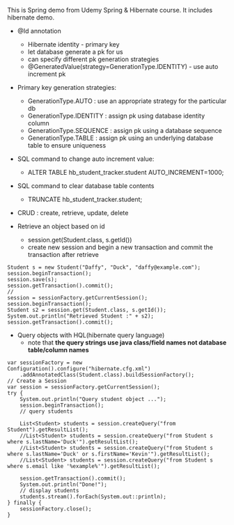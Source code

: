This is Spring demo from Udemy Spring & Hibernate course. It includes hibernate  demo.

- @Id annotation 
	- Hibernate identity - primary key
	- let database generate a pk for us
	- can specify different pk generation strategies
	- @GeneratedValue(strategy=GenerationType.IDENTITY) - use auto increment pk

- Primary key generation strategies:
	- GenerationType.AUTO : use an appropriate strategy for the particular db
	- GenerationType.IDENTITY : assign pk using database identity column
	- GenerationType.SEQUENCE : assign pk using a database sequence
	- GenerationType.TABLE : assign pk using an underlying database table to ensure uniqueness


- SQL command to change auto increment value:
	- ALTER TABLE hb_student_tracker.student AUTO_INCREMENT=1000;

- SQL command to clear database table contents
	- TRUNCATE hb_student_tracker.student;

- CRUD : create, retrieve, update, delete

- Retrieve an object based on id 
	- session.get(Student.class, s.getId())
	- create new session and begin a new transaction and commit the transaction after retrieve
```
Student s = new Student("Daffy", "Duck", "daffy@example.com");
session.beginTransaction();
session.save(s);
session.getTransaction().commit();
//
session = sessionFactory.getCurrentSession();
session.beginTransaction();
Student s2 = session.get(Student.class, s.getId());
System.out.println("Retrieved Student :" + s2);
session.getTransaction().commit();
```
- Query objects with HQL(hibernate query language)
	- note that **the query strings use java class/field names not database table/column names**

```
var sessionFactory = new Configuration().configure("hibernate.cfg.xml")
	.addAnnotatedClass(Student.class).buildSessionFactory();
// Create a Session
var session = sessionFactory.getCurrentSession();
try {
	System.out.println("Query student object ...");
	session.beginTransaction();
	// query students

	List<Student> students = session.createQuery("from Student").getResultList();
	//List<Student> students = session.createQuery("from Student s where s.lastName='Duck'").getResultList();
	//List<Student> students = session.createQuery("from Student s where s.lastName='Duck' or s.firstName='Kevin'").getResultList();
	//List<Student> students = session.createQuery("from Student s where s.email like '%example%'").getResultList();

	session.getTransaction().commit();
	System.out.println("Done!");
	// display students
	students.stream().forEach(System.out::println);
} finally {
	sessionFactory.close();
}
```